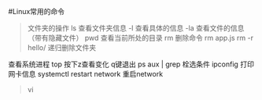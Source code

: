 #Linux常用的命令
>文件夹的操作
ls  查看文件夹信息  -l 查看具体的信息 -la 查看文件的信息（带有隐藏文件）
pwd 查看当前所处的目录
rm 删除命令  rm app.js  rm -r hello/  递归删除文件夹

查看系统进程
top       按下z查看变化  q键退出
ps aux  |  grep  栓选条件
ipconfig  打印网卡信息 
systemctl restart network 重启network
>vi